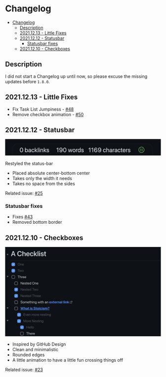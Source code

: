 # Changelog

- [Changelog](#changelog)
  - [Description](#description)
  - [2021.12.13 - Little Fixes](#20211213---little-fixes)
  - [2021.12.12 - Statusbar](#20211212---statusbar)
    - [Statusbar fixes](#statusbar-fixes)
  - [2021.12.10 - Checkboxes](#20211210---checkboxes)

## Description
I did not start a Changelog up until now, so please excuse the missing updates before `1.8.0`.

## 2021.12.13 - Little Fixes

- Fix Task List Jumpiness - [#48](https://github.com/nikbrunner/obsidian-deep-work-theme/issues/48)
- Remove checkbox animation - [#50](https://github.com/nikbrunner/obsidian-deep-work-theme/issues/50)

## 2021.12.12 - Statusbar

![](images/2.0/status-bar.png)

Restyled the status-bar

- Placed absolute center-bottom center
- Takes only the width it needs
- Takes no space from the sides

Related issue: [#25](https://github.com/nikbrunner/obsidian-deep-work-theme/issues/25)

### Statusbar fixes

- Fixes [#43](https://github.com/nikbrunner/obsidian-deep-work-theme/issues/43)
- Removed bottom border

## 2021.12.10 - Checkboxes

![](images/2.0/checkboxes.png)

- Inspired by GitHub Design
- Clean and minimalistic
- Rounded edges
- A little animation to have a little fun crossing things off

Related issue: [#23](https://github.com/nikbrunner/obsidian-deep-work-theme/issues/23)
